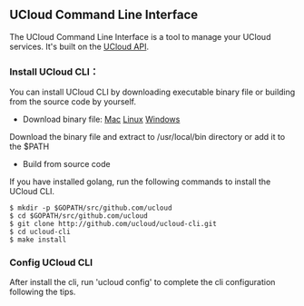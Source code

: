 ## UCloud Command Line Interface 

The UCloud Command Line Interface is a tool to manage your UCloud services. It's built on the [UCloud API](https://docs.ucloud.cn/api/summary/index).


### Install UCloud CLI：

You can install UCloud CLI by downloading executable binary file or building from the source code by yourself.

* Download binary file:
[Mac](https://github.com/ucloud/ucloud-cli/releases/download/v0.1.1/ucloud-cli-darwin-amd64.tar.gz) [Linux](https://github.com/ucloud/ucloud-cli/releases/download/v0.1.1/ucloud-cli-linux-amd64.tar.gz)
[Windows](https://github.com/ucloud/ucloud-cli/releases/download/v0.1.1/ucloud-cli-windows-amd64.exe.zip)

Download the binary file and extract to /usr/local/bin directory or add it to the $PATH

* Build from source code

If you have installed golang, run the following commands to install the UCloud CLI.

```
$ mkdir -p $GOPATH/src/github.com/ucloud
$ cd $GOPATH/src/github.com/ucloud
$ git clone http://github.com/ucloud/ucloud-cli.git
$ cd ucloud-cli
$ make install
```

### Config UCloud CLI

After install the cli, run 'ucloud config' to complete the cli configuration following the tips.


